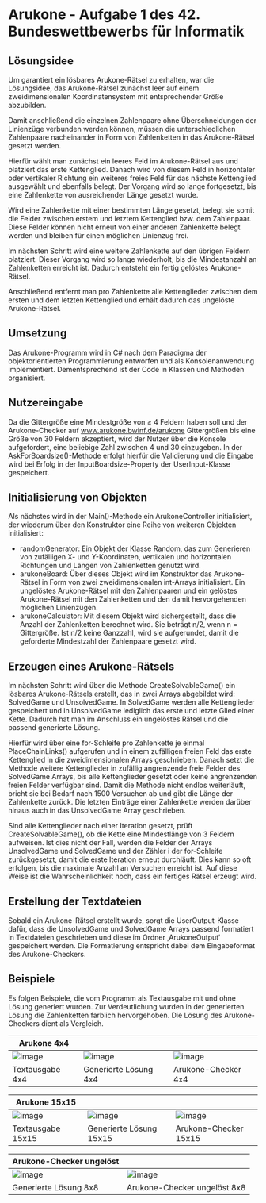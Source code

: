 # Arukone - Aufgabe 1 des 42. Bundeswettbewerbs für Informatik

## Lösungsidee
Um garantiert ein lösbares Arukone-Rätsel zu erhalten, war die Lösungsidee, das Arukone-Rätsel zunächst leer auf einem zweidimensionalen Koordinatensystem mit entsprechender Größe abzubilden.

Damit anschließend die einzelnen Zahlenpaare ohne Überschneidungen der Linienzüge verbunden werden können, müssen die unterschiedlichen Zahlenpaare nacheinander in Form von Zahlenketten in das Arukone-Rätsel gesetzt werden.

Hierfür wählt man zunächst ein leeres Feld im Arukone-Rätsel aus und platziert das erste Kettenglied. Danach wird von diesem Feld in horizontaler oder vertikaler Richtung ein weiteres freies Feld für das nächste Kettenglied ausgewählt und ebenfalls belegt. Der Vorgang wird so lange fortgesetzt, bis eine Zahlenkette von ausreichender Länge gesetzt wurde.

Wird eine Zahlenkette mit einer bestimmten Länge gesetzt, belegt sie somit die Felder zwischen erstem und letztem Kettenglied bzw. dem Zahlenpaar. Diese Felder können nicht erneut von einer anderen Zahlenkette belegt werden und bleiben für einen möglichen Linienzug frei.

Im nächsten Schritt wird eine weitere Zahlenkette auf den übrigen Feldern platziert. Dieser Vorgang wird so lange wiederholt, bis die Mindestanzahl an Zahlenketten erreicht ist. Dadurch entsteht ein fertig gelöstes Arukone-Rätsel.

Anschließend entfernt man pro Zahlenkette alle Kettenglieder zwischen dem ersten und dem letzten Kettenglied und erhält dadurch das ungelöste Arukone-Rätsel.

## Umsetzung
Das Arukone-Programm wird in C# nach dem Paradigma der objektorientierten Programmierung entworfen und als Konsolenanwendung implementiert. Dementsprechend ist der Code in Klassen und Methoden organisiert.

## Nutzereingabe
Da die Gittergröße eine Mindestgröße von ≥ 4 Feldern haben soll und der Arukone-Checker auf www.arukone.bwinf.de/arukone Gittergrößen bis eine Größe von 30 Feldern akzeptiert, wird der Nutzer über die Konsole aufgefordert, eine beliebige Zahl zwischen 4 und 30 einzugeben. In der AskForBoardsize()-Methode erfolgt hierfür die Validierung und die Eingabe wird bei Erfolg in der InputBoardsize-Property der UserInput-Klasse gespeichert.

## Initialisierung von Objekten
Als nächstes wird in der Main()-Methode ein ArukoneController initialisiert, der wiederum über den Konstruktor eine Reihe von weiteren Objekten initialisiert:

- randomGenerator: Ein Objekt der Klasse Random, das zum Generieren von zufälligen X- und Y-Koordinaten, vertikalen und horizontalen Richtungen und Längen von Zahlenketten genutzt wird.
- arukoneBoard: Über dieses Objekt wird im Konstruktor das Arukone-Rätsel in Form von zwei zweidimensionalen int-Arrays initialisiert. Ein ungelöstes Arukone-Rätsel mit den Zahlenpaaren und ein gelöstes Arukone-Rätsel mit den Zahlenketten und den damit hervorgehenden möglichen Linienzügen.
- arukoneCalculator: Mit diesem Objekt wird sichergestellt, dass die Anzahl der Zahlenketten berechnet wird. Sie beträgt n/2, wenn n = Gittergröße. Ist n/2 keine Ganzzahl, wird sie aufgerundet, damit die geforderte Mindestzahl der Zahlenpaare gesetzt wird.

## Erzeugen eines Arukone-Rätsels
Im nächsten Schritt wird über die Methode CreateSolvableGame() ein lösbares Arukone-Rätsels erstellt, das in zwei Arrays abgebildet wird: SolvedGame und UnsolvedGame. In SolvedGame werden alle Kettenglieder gespeichert und in UnsolvedGame lediglich das erste und letzte Glied einer Kette. Dadurch hat man im Anschluss ein ungelöstes Rätsel und die passend generierte Lösung.

Hierfür wird über eine for-Schleife pro Zahlenkette je einmal PlaceChainLinks() aufgerufen und in einem zufälligen freien Feld das erste Kettenglied in die zweidimensionalen Arrays geschrieben. Danach setzt die Methode weitere Kettenglieder in zufällig angrenzende freie Felder des SolvedGame Arrays, bis alle Kettenglieder gesetzt oder keine angrenzenden freien Felder verfügbar sind. Damit die Methode nicht endlos weiterläuft, bricht sie bei Bedarf nach 1500 Versuchen ab und gibt die Länge der Zahlenkette zurück. Die letzten Einträge einer Zahlenkette werden darüber hinaus auch in das UnsolvedGame Array geschrieben.

Sind alle Kettenglieder nach einer Iteration gesetzt, prüft CreateSolvableGame(), ob die Kette eine Mindestlänge von 3 Feldern aufweisen. Ist dies nicht der Fall, werden die Felder der Arrays UnsolvedGame und SolvedGame und der Zähler i der for-Schleife zurückgesetzt, damit die erste Iteration erneut durchläuft. Dies kann so oft erfolgen, bis die maximale Anzahl an Versuchen erreicht ist. Auf diese Weise ist die Wahrscheinlichkeit hoch, dass ein fertiges Rätsel erzeugt wird.

## Erstellung der Textdateien
Sobald ein Arukone-Rätsel erstellt wurde, sorgt die UserOutput-Klasse dafür, dass die UnsolvedGame und SolvedGame Arrays passend formatiert in Textdateien geschrieben und diese im Ordner ‚ArukoneOutput‘ gespeichert werden. Die Formatierung entspricht dabei dem Eingabeformat des Arukone-Checkers.

## Beispiele
Es folgen Beispiele, die vom Programm als Textausgabe mit und ohne Lösung generiert wurden. Zur Verdeutlichung wurden in der generierten Lösung die Zahlenketten farblich hervorgehoben. Die Lösung des Arukone-Checkers dient als Vergleich.

|Arukone 4x4     |                         |                         |
|----------------|-------------------------|-------------------------|
|![image](https://github.com/Aworis/ArukoneBwInf/assets/98288484/f637b7e2-6f20-402a-8735-42480a5f1d17)|![image](https://github.com/Aworis/ArukoneBwInf/assets/98288484/5b66bf5e-9d0d-42ac-a20a-e3acdf7fa960)|![image](https://github.com/Aworis/ArukoneBwInf/assets/98288484/e3419a94-8338-4d97-89ae-cb670d518f38)|
|Textausgabe 4x4 |Generierte Lösung 4x4    |Arukone-Checker 4x4      |

|Arukone 15x15     |                         |                         |
|------------------|-------------------------|-------------------------|
|![image](https://github.com/Aworis/ArukoneBwInf/assets/98288484/ae75f4ae-3ef5-4561-bd7e-d0e1ebe80795)|![image](https://github.com/Aworis/ArukoneBwInf/assets/98288484/9436e1b4-7fc7-4c3a-8fd6-5a2280ac02a9)|![image](https://github.com/Aworis/ArukoneBwInf/assets/98288484/63f6abe2-88c9-423f-86e0-292b4872664d)|
|Textausgabe 15x15 |Generierte Lösung 15x15  |Arukone-Checker 15x15    |



|Arukone-Checker ungelöst     |                         |
|-----------------------------|-------------------------|
|![image](https://github.com/Aworis/ArukoneBwInf/assets/98288484/d502753c-5681-48f3-a158-0ba2f00eed4d)|![image](https://github.com/Aworis/ArukoneBwInf/assets/98288484/a94269bd-9144-4e82-809c-afab3f34d8ba)|
|Generierte Lösung 8x8|Arukone-Checker ungelöst 8x8|
